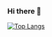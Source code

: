 ### Hi there 👋

[![Top Langs](https://github-readme-stats.vercel.app/api/top-langs/?username=tw-zcpeng)](https://github.com/anuraghazra/github-readme-stats)

<!--
**tw-zcpeng/tw-zcpeng** is a ✨ _special_ ✨ repository because its `README.md` (this file) appears on your GitHub profile.

Here are some ideas to get you started:

- 🔭 I’m currently working on ...
- 🌱 I’m currently learning ...
- 👯 I’m looking to collaborate on ...
- 🤔 I’m looking for help with ...
- 💬 Ask me about ...
- 📫 How to reach me: ...
- 😄 Pronouns: ...
- ⚡ Fun fact: ...
-->
